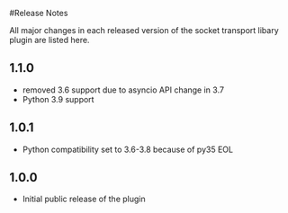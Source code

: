 #Release Notes

All major changes in each released version of the socket transport libary plugin are listed here.

## 1.1.0

- removed 3.6 support due to asyncio API change in 3.7
- Python 3.9 support

## 1.0.1

- Python compatibility set to 3.6-3.8 because of py35 EOL

## 1.0.0

- Initial public release of the plugin
